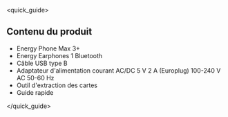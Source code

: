 <quick_guide>
## Contenu du produit

* Energy Phone Max 3+
* Energy Earphones 1 Bluetooth
* Câble USB type B
* Adaptateur d'alimentation courant AC/DC 5 V 2 A (Europlug) 100-240 V AC 50-60 Hz
* Outil d'extraction des cartes
* Guide rapide


</quick_guide>
